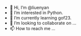 - 👋 Hi, I’m @liuenyan
- 👀 I’m interested in Python.
- 🌱 I’m currently learning gof23.
- 💞️ I’m looking to collaborate on ...
- 📫 How to reach me ...

<!---
liuenyan/liuenyan is a ✨ special ✨ repository because its `README.md` (this file) appears on your GitHub profile.
You can click the Preview link to take a look at your changes.
--->
